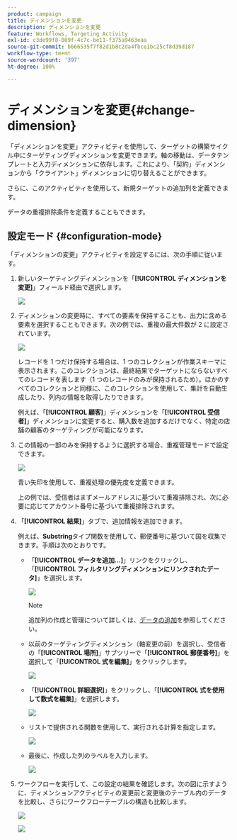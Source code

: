 ```yaml
---
product: campaign
title: ディメンションを変更
description: ディメンションを変更
feature: Workflows, Targeting Activity
exl-id: c3de99f8-089f-4c7c-be11-f375a9463eaa
source-git-commit: b666535f7f82d1b8c2da4fbce1bc25cf8d39d187
workflow-type: tm+mt
source-wordcount: '397'
ht-degree: 100%

---
```


# ディメンションを変更{#change-dimension}



「ディメンションを変更」アクティビティを使用して、ターゲットの構築サイクル中にターゲティングディメンションを変更できます。軸の移動は、データテンプレートと入力ディメンションに依存します。これにより、「契約」ディメンションから「クライアント」ディメンションに切り替えることができます。

さらに、このアクティビティを使用して、新規ターゲットの追加列を定義できます。

データの重複排除条件を定義することもできます。

## 設定モード {#configuration-mode}

「ディメンションの変更」アクティビティを設定するには、次の手順に従います。

1. 新しいターゲティングディメンションを「**[!UICONTROL ディメンションを変更]**」フィールド経由で選択します。

   ![](assets/s_user_change_dimension_param1.png)

1. ディメンションの変更時に、すべての要素を保持することも、出力に含める要素を選択することもできます。次の例では、重複の最大件数が 2 に設定されています。

   ![](assets/s_user_change_dimension_limit.png)

   レコードを 1 つだけ保持する場合は、1 つのコレクションが作業スキーマに表示されます。このコレクションは、最終結果でターゲットにならないすべてのレコードを表します（1 つのレコードのみが保持されるため）。ほかのすべてのコレクションと同様に、このコレクションを使用して、集計を自動生成したり、列内の情報を取得したりできます。

   例えば、「**[!UICONTROL 顧客]**」ディメンションを「**[!UICONTROL 受信者]**」ディメンションに変更すると、購入数を追加するだけでなく、特定の店舗の顧客のターゲティングが可能になります。

1. この情報の一部のみを保持するように選択する場合、重複管理モードで設定できます。

   ![](assets/s_user_change_dimension_param2.png)

   青い矢印を使用して、重複処理の優先度を定義できます。


   上の例では、受信者はまずメールアドレスに基づいて重複排除され、次に必要に応じてアカウント番号に基づいて重複排除されます。

1. 「**[!UICONTROL 結果]**」タブで、追加情報を追加できます。

   例えば、**Substring**&#x200B;タイプ関数を使用して、郵便番号に基づいて国を収集できます。手順は次のとおりです。

   * 「**[!UICONTROL データを追加...]**」リンクをクリックし、「**[!UICONTROL フィルタリングディメンションにリンクされたデータ]**」を選択します。

     ![](assets/wf_change-dimension_sample_01.png)

     >[!NOTE]
     >
     >追加列の作成と管理について詳しくは、[データの追加](query.md#adding-data)を参照してください。

   * 以前のターゲティングディメンション（軸変更の前）を選択し、受信者の「**[!UICONTROL 場所]**」サブツリーで「**[!UICONTROL 郵便番号]**」を選択して「**[!UICONTROL 式を編集]**」をクリックします。

     ![](assets/wf_change-dimension_sample_02.png)

   * 「**[!UICONTROL 詳細選択]**」をクリックし、「**[!UICONTROL 式を使用して数式を編集]**」を選択します。

     ![](assets/wf_change-dimension_sample_03.png)

   * リストで提供される関数を使用して、実行される計算を指定します。

     ![](assets/wf_change-dimension_sample_04.png)

   * 最後に、作成した列のラベルを入力します。

     ![](assets/wf_change-dimension_sample_05.png)

1. ワークフローを実行して、この設定の結果を確認します。次の図に示すように、ディメンションアクティビティの変更前と変更後のテーブル内のデータを比較し、さらにワークフローテーブルの構造も比較します。

   ![](assets/wf_change-dimension_sample_06.png)

   ![](assets/wf_change-dimension_sample_07.png)
